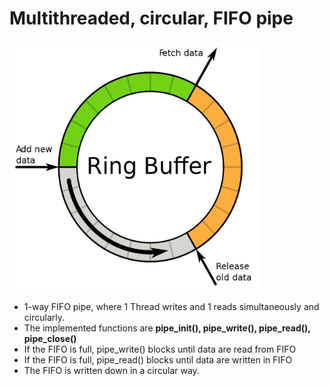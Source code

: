 # Multithreaded, circular, FIFO pipe

<p align="left">
  <img src="../../imgs/ring_buffer.png" alt="???" width="400" height="400"/>
</p>

* 1-way FIFO pipe, where 1 Thread writes and 1 reads simultaneously and circularly.
* The implemented functions are **pipe_init(), pipe_write(), pipe_read(), pipe_close()**
* If the FIFO is full, pipe\_write() blocks until data are read from FIFO
* If the FIFO is full, pipe\_read() blocks until data are written in FIFO
* The FIFO is written down in a circular way.
